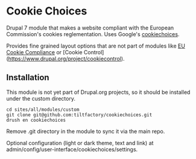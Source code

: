 # Cookie Choices

Drupal 7 module that makes a website compliant with the European Commission's cookies reglementation. Uses Google's [cookiechoices](https://www.cookiechoices.org/#resources).

Provides fine grained layout options that are not part of modules like [EU Cookie Compliance](https://www.drupal.org/project/eu_cookie_compliances) or [Cookie Control] (https://www.drupal.org/project/cookiecontrol).

## Installation

This module is not yet part of Drupal.org projects, so it should be installed under the custom directory.

```
cd sites/all/modules/custom
git clone git@github.com:tiltfactory/cookiechoices.git
drush en cookiechoices
```

Remove .git directory in the module to sync it via the main repo.

Optional configuration (light or dark theme, text and link) at admin/config/user-interface/cookiechoices/settings.
